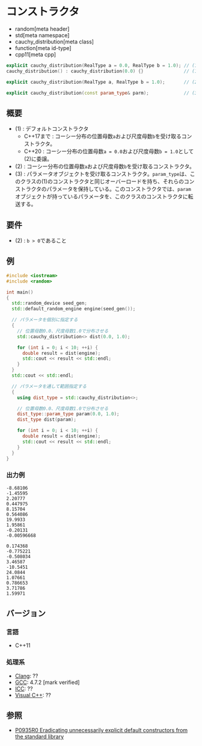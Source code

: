 # コンストラクタ
* random[meta header]
* std[meta namespace]
* cauchy_distribution[meta class]
* function[meta id-type]
* cpp11[meta cpp]

```cpp
explicit cauchy_distribution(RealType a = 0.0, RealType b = 1.0); // (1)
cauchy_distribution() : cauchy_distribution(0.0) {}               // (1) C++20

explicit cauchy_distribution(RealType a, RealType b = 1.0);       // (2) C++20

explicit cauchy_distribution(const param_type& parm);             // (3)
```

## 概要

- (1) : デフォルトコンストラクタ
    - C++17まで : コーシー分布の位置母数`a`および尺度母数`b`を受け取るコンストラクタ。
    - C++20 : コーシー分布の位置母数`a = 0.0`および尺度母数`b = 1.0`として(2)に委譲。
- (2) : コーシー分布の位置母数`a`および尺度母数`b`を受け取るコンストラクタ。
- (3) : パラメータオブジェクトを受け取るコンストラクタ。`param_type`は、このクラスの(1)のコンストラクタと同じオーバーロードを持ち、それらのコンストラクタのパラメータを保持している。このコンストラクタでは、`param`オブジェクトが持っているパラメータを、このクラスのコンストラクタに転送する。


## 要件
- (2) : `b > 0`であること


## 例
```cpp example
#include <iostream>
#include <random>

int main()
{
  std::random_device seed_gen;
  std::default_random_engine engine(seed_gen());

  // パラメータを個別に指定する
  {
    // 位置母数0.0、尺度母数1.0で分布させる
    std::cauchy_distribution<> dist(0.0, 1.0);

    for (int i = 0; i < 10; ++i) {
      double result = dist(engine);
      std::cout << result << std::endl;
    }
  }
  std::cout << std::endl;

  // パラメータを通して範囲指定する
  {
    using dist_type = std::cauchy_distribution<>;

    // 位置母数0.0、尺度母数1.0で分布させる
    dist_type::param_type param(0.0, 1.0);
    dist_type dist(param);

    for (int i = 0; i < 10; ++i) {
      double result = dist(engine);
      std::cout << result << std::endl;
    }
  }
}
```

### 出力例
```
-8.68106
-1.45595
2.20777
0.447975
8.15704
0.564086
19.9933
1.95861
-0.20131
-0.00596668

0.174368
-0.775221
-0.508034
3.46587
-10.5451
24.0844
1.07661
0.786653
3.71786
1.59971
```

## バージョン
### 言語
- C++11

### 処理系
- [Clang](/implementation.md#clang): ??
- [GCC](/implementation.md#gcc): 4.7.2 [mark verified]
- [ICC](/implementation.md#icc): ??
- [Visual C++](/implementation.md#visual_cpp): ??


## 参照

- [P0935R0 Eradicating unnecessarily explicit default constructors from the standard library](http://www.open-std.org/jtc1/sc22/wg21/docs/papers/2018/p0935r0.html)
